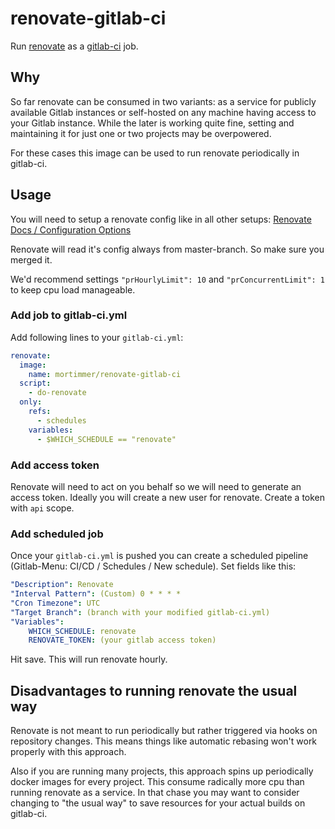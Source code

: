 # renovate-gitlab-ci
Run [renovate](https://github.com/renovatebot/renovate) as a [gitlab-ci](https://docs.gitlab.com/ee/ci/) job.

## Why
So far renovate can be consumed in two variants: as a service for publicly available Gitlab instances or self-hosted on any machine having access to your Gitlab instance. While the later is working quite fine, setting and maintaining it for just one or two projects may be overpowered.

For these cases this image can be used to run renovate periodically in gitlab-ci.

## Usage

You will need to setup a renovate config like in all other setups: [Renovate Docs / Configuration Options](https://docs.renovatebot.com/configuration-options/)

Renovate will read it's config always from master-branch. So make sure you merged it. 

We'd recommend settings `"prHourlyLimit": 10` and `"prConcurrentLimit": 1` to keep cpu load manageable.

### Add job to gitlab-ci.yml
Add following lines to your `gitlab-ci.yml`: 
```yml
renovate:
  image:
    name: mortimmer/renovate-gitlab-ci
  script:
    - do-renovate
  only:
    refs:
      - schedules
    variables:
      - $WHICH_SCHEDULE == "renovate"
```

### Add access token
Renovate will need to act on you behalf so we will need to generate an access token. Ideally you will create a new user for renovate. Create a token with `api` scope.

### Add scheduled job
Once your `gitlab-ci.yml` is pushed you can create a scheduled pipeline (Gitlab-Menu: CI/CD / Schedules / New schedule). Set fields like this:

```yaml
"Description": Renovate
"Interval Pattern": (Custom) 0 * * * *  
"Cron Timezone": UTC
"Target Branch": (branch with your modified gitlab-ci.yml)
"Variables":
    WHICH_SCHEDULE: renovate
    RENOVATE_TOKEN: (your gitlab access token)
```

Hit save. This will run renovate hourly.

## Disadvantages to running renovate the usual way
Renovate is not meant to run periodically but rather triggered via hooks on repository changes. This means things like automatic rebasing won't work properly with this approach.

Also if you are running many projects, this approach spins up periodically docker images for every project. This consume radically more cpu than running renovate as a service. In that chase you may want to consider changing to "the usual way" to save resources for your actual builds on gitlab-ci.
